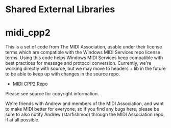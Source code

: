 # Shared External Libraries

# midi_cpp2

This is a set of code from The MIDI Association, usable under their license terms which are compatible with the Windows MIDI Services repo license terms. Using this code helps Windows MIDI Services keep compatible with best practices for message and protocol conversion. Currently, we're working directly with source, but we may move to headers + lib in the future to be able to keep up with changes in the source repo.

* [MIDI CPP2 Repo](https://github.com/midi-mma/midi_cpp2)

Please see source for copyright information.

We're friends with Andrew and members of the MIDI Association, and want to make MIDI better for everyone, so if you find any bugs here, please be sure to also notify Andrew (starfishmod) through the MIDI Association repo, if at all possible.
